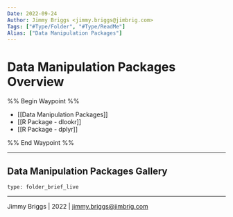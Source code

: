 ```yaml
---
Date: 2022-09-24
Author: Jimmy Briggs <jimmy.briggs@jimbrig.com>
Tags: ["#Type/Folder", "#Type/ReadMe"]
Alias: ["Data Manipulation Packages"]
---
```


# Data Manipulation Packages Overview

%% Begin Waypoint %%
- [[Data Manipulation Packages]]
- [[R Package - dlookr]]
- [[R Package - dplyr]]

%% End Waypoint %%

***

## Data Manipulation Packages Gallery

 
```ccard
type: folder_brief_live
```
 

***

Jimmy Briggs | 2022 | <jimmy.briggs@jimbrig.com>



